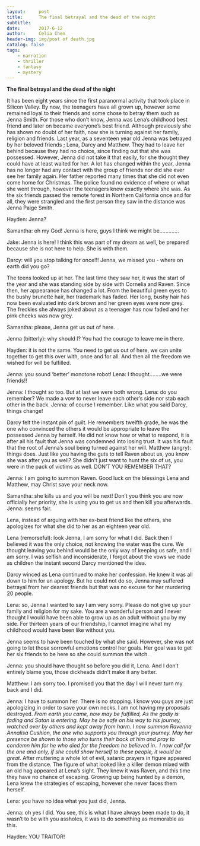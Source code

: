 ```yaml
---
layout:     post
title:      The final betrayal and the dead of the night
subtitle:   
date:       2017-6-12
author:     Celia Chen
header-img: img/post of death.jpg
catalog: false
tags:
    - narration
    - thriller
    - fantasy
    - mystery
---
```


**The final betrayal and the dead of the night**

It has been eight years since the first paranormal activity that took place in Silicon Valley. By now, the teenagers have all grown up, however some remained loyal to their friends and some chose to betray them such as Jenna Smith. For those who don’t know, Jenna was Lena’s childhood best friend and later on became everyone’s best friend. Although previously she has shown no doubt of her faith, now she is turning against her family, religion and friends. Last year, as a seventeen year old Jenna was betrayed by her beloved friends ; Lena, Darcy and Matthew. They had to leave her behind because they had no choice, since finding out that she was possessed. However, Jenna did not take it that easily, for she thought they could have at least waited for her. A lot has changed within the year, Jenna has no longer had any contact with the group of friends nor did she ever see her family again. Her father reported many times that she did not even come home for Christmas. The police found no evidence of where or what she went through, however the teenagers knew exactly where she was. As the six friends passed the remote forest in Northern California once and for all, they were strangled and the first person they saw in the distance was Jenna Paige Smith. 

Hayden: Jenna? 

Samantha: oh my God! Jenna is here, guys I think we might be………….

Jake: Jenna is here! I think this was part of my dream as well, be prepared because she is not here to help. She is with them. 

Darcy: will you stop talking for once!!! Jenna, we missed you - where on earth did you go? 

The teens looked up at her. The last time they saw her, it was the start of the year and she was standing side by side with Cornelia and Raven. Since then, her appearance has changed a lot. From the beautiful green eyes to the bushy brunette hair, her trademark has faded. Her long, bushy hair has now been evaluated into dark brown and her green eyes were now grey. The freckles she always joked about as a teenager has now faded and her pink cheeks was now grey. 

Samantha: please, Jenna get us out of here. 

Jenna (bitterly): why should I? You had the courage to leave me in there. 

Hayden: it is not the same. You need to get us out of here, we can unite together to get this over with, once and for all. And then all the freedom we wished for will be fulfilled. 

Jenna: you sound ‘better’ monotone robot!
Lena: I thought……..we were friends!!

Jenna: I thought so too. But at last we were both wrong. 
Lena: do you remember? We made a vow to never leave each other’s side nor stab each other in the back. 
Jenna: of course I remember. Like what you said Darcy, things change! 

Darcy felt the instant pin of guilt. He remembers twelfth grade, he was the one who convinced the others it would be appropriate to leave the possessed Jenna by herself. He did not know how or what to respond, it is after all his fault that Jenna was condemned into losing trust. It was his fault that the root of Jenna’s soul being turned against her will. 
Matthew (angry): things does. Just like you having the guts to tell Raven about us, you know she was after you as well? She didn’t just want to hunt the six of us, you were in the pack of victims as well. DON’T YOU REMEMBER THAT? 

Jenna: I am going to summon Raven. Good luck on the blessings Lena and Matthew, may Christ save your neck now. 

Samantha: she kills us and you will be next! Don’t you think you are now officially her priority, she is using you to get us and then kill you afterwards. 
Jenna: seems fair. 

Lena, instead of arguing with her ex-best friend like the others, she apologizes for what she did to her as an eighteen year old. 

Lena (remorseful): look Jenna, I am sorry for what I did. Back then I believed it was the only choice, not knowing the water was the cure. We thought leaving you behind would be the only way of keeping us safe, and I am sorry. I was selfish and inconsiderate, I forgot about the vows we made as children the instant second Darcy mentioned the idea. 

Darcy winced as Lena continued to make her confession. He knew it was all down to him for an apology. But he could not do so, Jenna may suffered betrayal from her dearest friends but that was no excuse for her murdering 20 people. 

Lena: so, Jenna I wanted to say I am very sorry. Please do not give up your family and religion for my sake. You are a wonderful person and I never thought I would have been able to grow up as an adult without you by my side. For thirteen years of our friendship, I cannot imagine what my childhood would have been like without you. 

Jenna seems to have been touched by what she said. However, she was not going to let those sorrowful emotions control her goals. Her goal was to get her six friends to be here so she could summon the witch. 

Jenna: you should have thought so before you did it, Lena. And I don’t entirely blame you, those dickheads didn’t make it any better. 

Matthew: I am sorry too. I promised you that the day I will never turn my back and I did. 

Jenna: I have to summon her. There is no stopping. I know you guys are just apologizing in order to save your own necks. I am not having my proposals destroyed. 
*From earth you came, now may be fulfilled, As the godly is fading and Satan is entering. May he be safe on his way to his journey, watched over by others and kept away from harm. I now summon Ravenna Annalisa Cushion, the one who supports you through your journey. May her presence be shown to those who turns their back at him and pray to condemn him for he who died for the freedom he believed in.. I now call for the one and only, if she could show herself to these people, it would be great*. 
After muttering a whole lot of evil, satanic prayers in figure appeared from the distance. The figure of what looked like a killer demon mixed with an old hag appeared at Lena’s sight. They knew it was Raven, and this time they have no chance of escaping. Growing up being hunted by a demon, Lena knew the strategies of escaping, however she never faces them herself. 

Lena: you have no idea what you just did, Jenna. 

Jenna: oh yes I did. You see, this is what I have always been made to do, it wasn’t to be with you assholes, it was to do something as memorable as this. 

Hayden: YOU TRAITOR!
